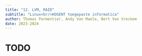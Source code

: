 ```yaml
---
title: "12. LVM, RAID"
subtitle: "Linux<br/>HOGENT toegepaste informatica"
author: Thomas Parmentier, Andy Van Maele, Bert Van Vreckem
date: 2023-2024
---
```


# TODO